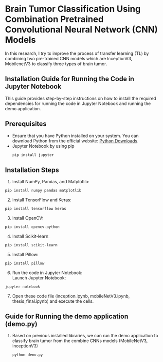 # Brain Tumor Classification Using Combination Pretrained Convolutional Neural Network (CNN) Models

In this research, I try to improve the process of transfer learning (TL) by combining two pre-trained CNN models which are InceptionV3, MobilenetV3 to classify three types of brain tumor.

## Installation Guide for Running the Code in Jupyter Notebook

This guide provides step-by-step instructions on how to install the required dependencies for running the code in Jupyter Notebook and running the demo application. 

## Prerequisites
- Ensure that you have Python installed on your system. You can download Python from the official website: [Python Downloads](https://www.python.org/downloads/).
- Jupyter Notebook by using pip
  ```bash
  pip install jupyter
  ```

## Installation Steps

1. Install NumPy, Pandas, and Matplotlib:

```python
pip install numpy pandas matplotlib
```
2. Install TensorFlow and Keras:
```python
pip install tensorflow keras
```
3. Install OpenCV:
```python
pip install opencv-python
```
4. Install Scikit-learn:
```python
pip install scikit-learn
```
5. Install Pillow:
```python
pip install pillow
```
6. Run the code in Jupyter Notebook:  
Launch Jupyter Notebook:
```bash
jupyter notebook
```
7. Open these code file (inception.ipynb, mobileNetV3.ipynb, thesis_final.ipynb) and execute the cells. 

## Guide for Running the demo application (demo.py)
1. Based on previous installed libraries, we can run the demo application to classify brain tumor from the combine CNNs models (MobileNetV3, InceptionV3)
   ```bash
   python demo.py
   ```
